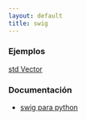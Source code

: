 ```yaml
---
layout: default
title: swig
---
```


### Ejemplos
[std Vector](/wiki/swig/stdVector)  

### Documentación

* [swig para python](http://www.swig.org/Doc1.3/Python.html)  

